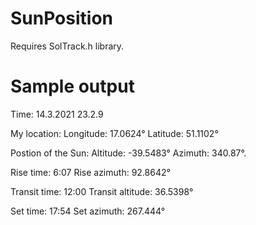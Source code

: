 # SunPosition

Requires SolTrack.h library.

# Sample output

Time: 
14.3.2021  23.2.9

My location:
Longitude: 17.0624°  Latitude: 51.1102°

Postion of the Sun: 
Altitude: -39.5483°  Azimuth: 340.87°.

Rise time: 6:07  Rise azimuth: 92.8642°

Transit time: 12:00  Transit altitude: 36.5398°

Set time: 17:54  Set azimuth: 267.444°
